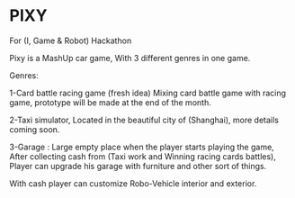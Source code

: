 # PIXY
For (I, Game &amp; Robot) Hackathon 

Pixy is a MashUp car game, With 3 different genres in one game.

Genres:

1-Card battle racing game (fresh idea) Mixing card battle game with racing game, prototype will be made at the end of the month.

2-Taxi simulator, Located in the beautiful city of (Shanghai), more details coming soon.

3-Garage : Large empty place when the player starts playing the game, After collecting cash from (Taxi work and Winning racing cards battles), Player can upgrade his garage with furniture and other sort of things.

With cash player can customize Robo-Vehicle interior and exterior.
